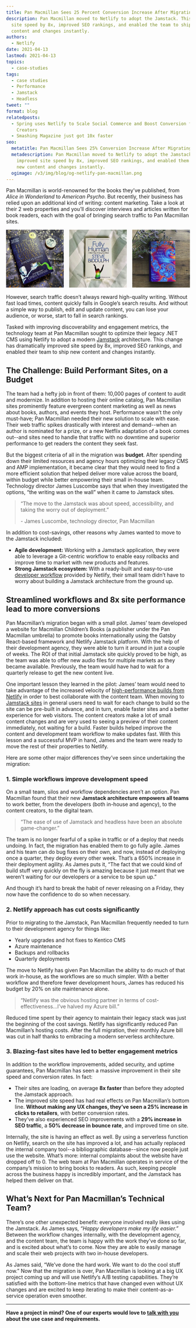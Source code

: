 ```yaml
---
title: Pan Macmillan Sees 25 Percent Conversion Increase After Migrating to Netlify
description: Pan Macmillan moved to Netlify to adopt the Jamstack. This improved
  site speed by 8x, improved SEO rankings, and enabled the team to ship new
  content and changes instantly.
authors:
  - Netlify
date: 2021-04-13
lastmod: 2021-04-13
topics:
  - case-studies
tags:
  - case studies
  - Performance
  - Jamstack
  - Headless
tweet: ""
format: blog
relatedposts:
  - Spring uses Netlify to Scale Social Commerce and Boost Conversion for
    Creators
  - Smashing Magazine just got 10x faster
seo:
  metatitle: Pan Macmillan Sees 25% Conversion Increase After Migrating to Netlify
  metadescription: Pan Macmillan moved to Netlify to adopt the Jamstack. This
    improved site speed by 8x, improved SEO rankings, and enabled them to ship
    new content and changes instantly.
  ogimage: /v3/img/blog/og-netlify-pan-macmillan.png
---
```

Pan Macmillan is world-renowned for the books they’ve published, from *Alice in Wonderland* to *American Psycho*. But recently, their business has relied upon an additional kind of writing: content marketing. Take a look at their 2 web properties and you’ll discover interviews and articles written for book readers, each with the goal of bringing search traffic to Pan Macmillan sites.

![Pan Macmillan books](/v3/img/blog/pan-macmillan-instagram-1.png "Pan Macmillan books")

However, search traffic doesn’t always reward high-quality writing. Without fast load times, content quickly falls in Google’s search results. And without a simple way to publish, edit and update content, you can lose your audience, or worse, start to fall in search rankings.

Tasked with improving discoverability and engagement metrics, the technology team at Pan Macmillan sought to optimize their legacy .NET CMS using Netlify to adopt a modern [Jamstack](https://www.netlify.com/jamstack/) architecture. This change has dramatically improved site speed by 8x, improved SEO rankings, and enabled their team to ship new content and changes instantly.

## The Challenge: Build Performant Sites, on a Budget

The team had a hefty job in front of them: 10,000 pages of content to audit and modernize. In addition to hosting their online catalog, Pan Macmillan sites prominently feature evergreen content marketing as well as news about books, authors, and events they host. Performance wasn’t the only must-have; Pan Macmillan needed their new solution to scale with ease. Their web traffic spikes drastically with interest and demand--when an author is nominated for a prize, or a new Netflix adaptation of a book comes out--and sites need to handle that traffic with no downtime and superior performance to get readers the content they seek fast.

But the biggest criteria of all in the migration was **budget**. After spending down their limited resources and agency hours optimizing their legacy CMS and AMP implementation, it became clear that they would need to find a more efficient solution that helped deliver more value across the board, within budget while better empowering their small in-house team. Technology director James Luscombe says that when they investigated the options, “the writing was on the wall” when it came to Jamstack sites.

> “The move to the Jamstack was about speed, accessibility, and taking the worry out of deployment.”
>
> \- James Luscombe, technology director, Pan Macmillan

In addition to cost-savings, other reasons why James wanted to move to the Jamstack included:

* **Agile development:** Working with a Jamstack application, they were able to leverage a Git-centric workflow to enable easy rollbacks and improve time to market with new products and features.
* **Strong Jamstack ecosystem:** With a ready-built and easy-to-use [developer workflow](https://www.netlify.com/products/workflow/) provided by Netlify, their small team didn’t have to worry about building a Jamstack architecture from the ground up.

## Streamlined workflows and 8x site performance lead to more conversions

Pan Macmillan’s migration began with a small pilot. James’ team developed a website for Macmillan Children’s Books (a publisher under the Pan Macmillan umbrella) to promote books internationally using the Gatsby React-based framework and Netlify Jamstack platform. With the help of their development agency, they were able to turn it around in just a couple of weeks. The ROI of that initial Jamstack site quickly proved to be high, as the team was able to offer new audio files for multiple markets as they became available. Previously, the team would have had to wait for a quarterly release to get the new content live.

One important lesson they learned in the pilot: James’ team would need to take advantage of the increased velocity of [high-performance builds from Netlify](https://www.netlify.com/enterprise/) in order to best collaborate with the content team. When moving to [Jamstack sites](https://www.netlify.com/blog/2020/04/14/what-is-a-static-site-generator-and-3-ways-to-find-the-best-one/) in general users need to wait for each change to build so the site can be pre-built in advance, and in turn, enable faster sites and a better experience for web visitors. The content creators make a lot of small content changes and are very used to seeing a preview of their content immediately, not waiting for a build. Faster builds helped improve the content and development team workflow to make updates fast. With this lesson and a successful MVP in hand, James and the team were ready to move the rest of their properties to Netlify.

Here are some other major differences they’ve seen since undertaking the migration:

### 1. Simple workflows improve development speed

On a small team, silos and workflow dependencies aren’t an option. Pan Macmillan found that their new **Jamstack architecture empowers all teams** to work better, from the developers (both in-house and agency), to the content creators, to the digital team.

> “The ease of use of Jamstack and headless have been an absolute game-changer.”

The team is no longer fearful of a spike in traffic or of a deploy that needs undoing. In fact, the migration has enabled them to go fully agile. James and his team can do bug fixes on their own, and now, instead of deploying once a quarter, they deploy every other week. That’s a 650% increase in their deployment agility. As James puts it, “The fact that we could kind of build stuff very quickly on the fly is amazing because it just meant that we weren't waiting for our developers or a service to be spun up.”

And though it’s hard to break the habit of never releasing on a Friday, they now have the confidence to do so when necessary.

### 2. Netlify approach has cut costs significantly

Prior to migrating to the Jamstack, Pan Macmillan frequently needed to turn to their development agency for things like:

* Yearly upgrades and hot fixes to Kentico CMS
* Azure maintenance
* Backups and rollbacks
* Quarterly deployments

The move to Netlify has given Pan Macmillan the ability to do much of that work in-house, as the workflows are so much simpler. With a better workflow and therefore fewer development hours, James has reduced his budget by 20% on site maintenance alone.

> “Netlify was the obvious hosting partner in terms of cost-effectiveness…I’ve halved my Azure bill.”

Reduced time spent by their agency to maintain their legacy stack was just the beginning of the cost savings. Netlify has significantly reduced Pan Macmillan’s hosting costs. After the full migration, their monthly Azure bill was cut in half thanks to embracing a modern serverless architecture.

### 3. Blazing-fast sites have led to better engagement metrics

In addition to the workflow improvements, added security, and uptime guarantees, Pan Macmillan has seen a massive improvement in their site speed and conversion rates. In fact:

* Their sites are loading, on average **8x faster** than before they adopted the Jamstack approach.
* The improved site speed has had real effects on Pan Macmillan’s bottom line. **Without making any UX changes, they’ve seen a 25% increase in clicks to retailers**, with better conversion rates.
* They’ve also experienced SEO improvements with a **29% increase in SEO traffic**, a **50% decrease in bounce rate**, and improved time on site.

Internally, the site is having an effect as well. By using a serverless function on Netlify, search on the site has improved a lot, and has actually replaced the internal company tool--a bibliographic database--since now people just use the website. What’s more: internal complaints about the website have dropped off to 0. The web team at Pan Macmillan operates in service of the company’s mission to bring books to readers. As such, keeping people across the business happy is incredibly important, and the Jamstack has helped them deliver on that.

## What’s Next for Pan Macmillan’s Technical Team?

There’s one other unexpected benefit: everyone involved really likes using the Jamstack. As James says, *“Happy developers make my life easier.”* Between the workflow changes internally, with the development agency, and the content team, the team is happy with the work they’ve done so far, and is excited about what’s to come. Now they are able to easily manage and scale their web projects with two in-house developers.

As James said, “We’ve done the hard work. We want to do the cool stuff now.” Now that the migration is over, Pan Macmillan is looking at a big UX project coming up and will use Netlify’s A/B testing capabilities. They’re satisfied with the bottom-line metrics that have changed even without UX changes and are excited to keep iterating to make their content-as-a-service operation even smoother.

___

**Have a project in mind? One of our experts would love to [talk with you](https://www.netlify.com/enterprise/contact/) about the use case and requirements.**
